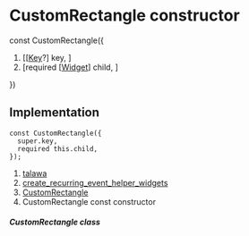 
<div>

# CustomRectangle constructor

</div>


const CustomRectangle({

1.  [[[Key](https://api.flutter.dev/flutter/foundation/Key-class.md)?]
    key, ]
2.  [required
    [[Widget](https://api.flutter.dev/flutter/widgets/Widget-class.html)]
    child, ]

})



## Implementation

``` language-dart
const CustomRectangle({
  super.key,
  required this.child,
});
```







1.  [talawa](../../index.md)
2.  [create_recurring_event_helper_widgets](../../widgets_create_recurring_event_helper_widgets/)
3.  [CustomRectangle](../../widgets_create_recurring_event_helper_widgets/CustomRectangle-class.md)
4.  CustomRectangle const constructor

##### CustomRectangle class







